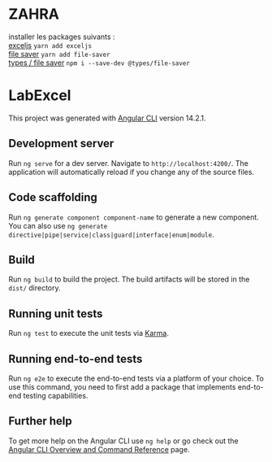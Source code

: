 # ZAHRA
installer les packages suivants :<br>
[exceljs](https://www.npmjs.com/package/exceljs) `yarn add exceljs`<br>
[file saver](https://www.npmjs.com/package/file-saver) `yarn add file-saver`<br>
[types / file saver](https://www.npmjs.com/package/file-saver) `npm i --save-dev @types/file-saver`<br>

# LabExcel

This project was generated with [Angular CLI](https://github.com/angular/angular-cli) version 14.2.1.

## Development server

Run `ng serve` for a dev server. Navigate to `http://localhost:4200/`. The application will automatically reload if you change any of the source files.

## Code scaffolding

Run `ng generate component component-name` to generate a new component. You can also use `ng generate directive|pipe|service|class|guard|interface|enum|module`.

## Build

Run `ng build` to build the project. The build artifacts will be stored in the `dist/` directory.

## Running unit tests

Run `ng test` to execute the unit tests via [Karma](https://karma-runner.github.io).

## Running end-to-end tests

Run `ng e2e` to execute the end-to-end tests via a platform of your choice. To use this command, you need to first add a package that implements end-to-end testing capabilities.

## Further help

To get more help on the Angular CLI use `ng help` or go check out the [Angular CLI Overview and Command Reference](https://angular.io/cli) page.
